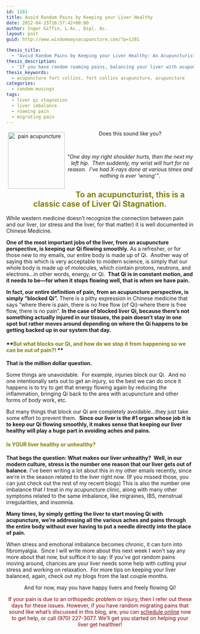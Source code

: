 ```yaml
---
id: 1281
title: Avoid Random Pains by Keeping your Liver Healthy
date: 2012-04-25T16:57:42+00:00
author: Inger Giffin, L.Ac., Dipl. Ac.
layout: post
guid: http://www.wisdomwaysacupuncture.com/?p=1281

thesis_title:
  - "Avoid Random Pains by Keeping your Liver Healthy: An Acupuncturist's Tip for Decreasing Pain"
thesis_description:
  - 'If you have random roaming pains, balancing your liver with acupuncture can help get to the source of the niggling pains that "come out of nowhere". '
thesis_keywords:
  - acupuncture fort collins, fort collins acupuncture, acupuncture
categories:
  - random-musings
tags:
  - liver qi stagnation
  - liver imbalance
  - roaming pain
  - migrating pain
---
```

<p style="text-align: center;">
  <img src="https://origin.ih.constantcontact.com/fs085/1102844965003/img/107.jpg" alt="pain acupuncture" width="152" height="152" align="left" border="0" hspace="5" vspace="5" />Does this sound like you?
</p>

&nbsp;

<p style="text-align: center;">
  <em>&#8220;One day my right shoulder hurts, then the next my left hip.  Then suddenly, my wrist will hurt for no reason.  I&#8217;ve had X-rays done at various times and nothing is ever &#8216;wrong'&#8221;</em>.
</p>

<h2 style="text-align: center;">
  <span style="color: #808000;"><strong>To an acupuncturist, this is a classic case of Liver Qi Stagnation.</strong></span>
</h2>

While western medicine doesn&#8217;t recognize the connection between pain and our liver, (or stress and the liver, for that matter) it is well documented in Chinese Medicine.

**One of the most important jobs of the liver, from an acupuncture perspective, is keeping our Qi flowing smoothly.** As a refresher, or for those new to my emails, our entire body is made up of Qi.  Another way of saying this which is very acceptable to modern science, is simply that our whole body is made up of molecules, which contain protons, neutrons, and electrons&#8230;in other words, energy, or Qi.  **That Qi is in constant motion, and it needs to be&#8212;for when it stops flowing well, that is when we have pain.**

**In fact, our entire definition of pain, from an acupuncture perspective, is simply &#8220;blocked Qi&#8221;.** There is a pithy expression in Chinese medicine that says &#8220;where there is pain, there is no free flow (of Qi)&#8211;where there is free flow, there is no pain&#8221;. **In the case of blocked liver Qi, because there&#8217;s not something actually injured in our tissues, the pain doesn&#8217;t stay in one spot but rather moves around depending on where the Qi happens to be getting backed up in our system that day.**

#### **<span style="color: #808000;">But what blocks our Qi, and how do we stop it from happening so we can be out of pain?!</span> ** 

**That is the million dollar question.** 

Some things are unavoidable.  For example, injuries block our Qi.  And no one intentionally sets out to get an injury, so the best we can do once it happens is to try to get that energy flowing again by reducing the inflammation, bringing Qi back to the area with acupuncture and other forms of body work, etc.

But many things that block our Qi are completely avoidable&#8230;they just take some effort to prevent them.  **Since our liver is the #1 organ whose job it is to keep our Qi flowing smoothly, it makes sense that keeping our liver healthy will play a huge part in avoiding aches and pains.**

#### <span style="color: #808000;">Is YOUR liver healthy or unhealthy?</span>

**That begs the question: What makes our liver unhealthy?  Well, in our modern culture, stress is the number one reason that our liver gets out of balance.** I&#8217;ve been writing a lot about this in my other emails recently, since we&#8217;re in the season related to the liver right now. (If you missed those, you can just check out the rest of my recent blogs) This is also the number one imbalance that I treat in my acupuncture clinic, along with many other symptoms related to the same imbalance, like migraines, IBS, menstrual irregularities, and insomnia.

**Many times, by simply getting the liver to start moving Qi with acupuncture, we&#8217;re addressing all the various aches and pains through the entire body without ever having to put a needle directly into the place of pain.**

When stress and emotional imbalance becomes chronic, it can turn into fibromyalgia.  Since I will write more about this next week I won&#8217;t say any more about that now, but suffice it to say: If you&#8217;ve got random pains moving around, chances are your liver needs some help with cutting your stress and working on relaxation.  For more tips on keeping your liver balanced, again, check out my blogs from the last couple months.

<p style="text-align: center;">
  And for now, may you have happy livers and freely flowing Qi!
</p>

<p style="text-align: center;">
  <span style="color: #800000;">If your pain is due to an orthopedic problem or injury, then I refer out these days for these issues. However, if you have random migrating pains that sound like what&#8217;s discussed in this blog, are, you can <a style="color: #800000;" href="http://www.wisdomwaysacupuncture.com/acupuncture-appointment-scheduling/">schedule online</a> now to get help, or call (970) 227-3077. We&#8217;ll get you started on helping your liver get healthier! </span>
</p>